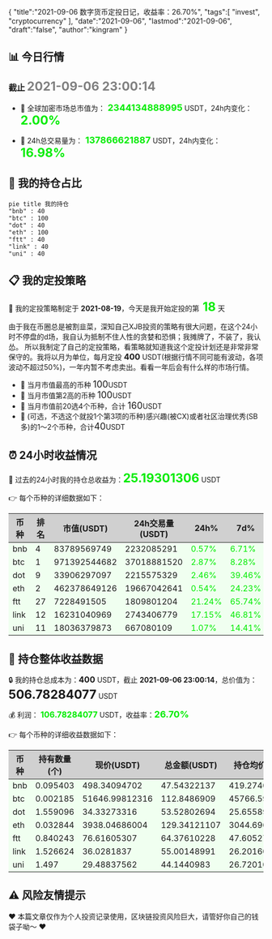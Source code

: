 {
  "title":"2021-09-06 数字货币定投日记，收益率：26.70%",
  "tags":[
    "invest",
    "cryptocurrency"
  ],
  "date":"2021-09-06",
  "lastmod":"2021-09-06",
  "draft":"false",
  "author":"kingram"
}

##  📊 今日行情
### 截止 <font color=grey size=5 >**2021-09-06 23:00:14**</font>
- 🍖 全球加密市场总市值为：<font color=#00EC00 size=4 > **2344134888995**</font> USDT，24h内变化：<font color=#00EC00 size=5 > **2.00%**</font>

- 🍤 24h总交易量为：<font color=#00EC00 size=4 > **137866621887**</font> USDT，24h内变化：<font color=#00EC00 size=5 > **16.98%**</font>

## 🎨 我的持仓占比
```mermaid
pie title 我的持仓
"bnb" : 40
"btc" : 100
"dot" : 40
"eth" : 100
"ftt" : 40
"link" : 40
"uni" : 40
```

## 📋 我的定投策略
📎 我的定投策略制定于 **2021-08-19**，今天是我开始定投的第<font color=#00EC00 size=5 > **18**</font> 天

<div>由于我在币圈总是被割韭菜，深知自己XJB投资的策略有很大问题，在这个24小时不停盘的d场，我自认为抵制不住人性的贪婪和恐惧；我摊牌了，不装了，我认怂。
所以我制定了自己的定投策略，看策略就知道我这个定投计划还是非常非常保守的。我将以月为单位，每月定投 <font size=3 ><strong> 400 </strong></font> USDT(根据行情不同可能有波动，各项波动不超过50%)，一年内暂不考虑卖出。看看一年后会有什么样的市场行情。</div>

- 🥇 当月市值最高的币种 <font size=4 >100</font>USDT
- 🥈 当月市值第2高的币种 <font size=4 >100</font>USDT
- 🥉 当月市值前20选4个币种，合计 <font size=4 >160</font>USDT
- 🏅 (可选，不选这个就投1个第3项的币种)感兴趣(被CX)或者社区治理优秀(SB多)的1～2个币种，合计<font size=4 >40</font>USDT

## ⏰ 24小时收益情况
📌 过去的24小时我的持仓总收益为：<font color=#00EC00 size=5 >**25.19301306**</font> USDT

👉 每个币种的详细数据如下：
<table>
    <thead><tr bgcolor="#d0d0d0" ><th>币种</th><th>排名</th><th>市值(USDT)</th><th>24h交易量(USDT)</th><th>24h%</th><th>7d%</th><th>24h收益</th></tr></thead>
    <tbody>
    <tr>
        <td bgcolor=#F0FFF0>bnb</td>
        <td bgcolor=#F0FFF0>4</td>
        <td bgcolor=#F0FFF0>83789569749</td>
        <td bgcolor=#F0FFF0>2232085291</td>
        <td bgcolor=#F0FFF0><font color=#00EC00>0.57%</font></td>
        <td bgcolor=#F0FFF0><font color=#00EC00>6.71%</font></td>
        <td bgcolor=#F0FFF0><font color=#00EC00 size=3 ><strong>0.267217</strong></font></td>
    </tr>
    <tr>
        <td bgcolor=#F0FFF0>btc</td>
        <td bgcolor=#F0FFF0>1</td>
        <td bgcolor=#F0FFF0>971392544682</td>
        <td bgcolor=#F0FFF0>37018881520</td>
        <td bgcolor=#F0FFF0><font color=#00EC00>2.87%</font></td>
        <td bgcolor=#F0FFF0><font color=#00EC00>8.28%</font></td>
        <td bgcolor=#F0FFF0><font color=#00EC00 size=3 ><strong>3.14832925</strong></font></td>
    </tr>
    <tr>
        <td bgcolor=#F0FFF0>dot</td>
        <td bgcolor=#F0FFF0>9</td>
        <td bgcolor=#F0FFF0>33906297097</td>
        <td bgcolor=#F0FFF0>2215575329</td>
        <td bgcolor=#F0FFF0><font color=#00EC00>2.46%</font></td>
        <td bgcolor=#F0FFF0><font color=#00EC00>39.46%</font></td>
        <td bgcolor=#F0FFF0><font color=#00EC00 size=3 ><strong>1.28466548</strong></font></td>
    </tr>
    <tr>
        <td bgcolor=#F0FFF0>eth</td>
        <td bgcolor=#F0FFF0>2</td>
        <td bgcolor=#F0FFF0>462378649126</td>
        <td bgcolor=#F0FFF0>19667042641</td>
        <td bgcolor=#F0FFF0><font color=#00EC00>0.54%</font></td>
        <td bgcolor=#F0FFF0><font color=#00EC00>24.23%</font></td>
        <td bgcolor=#F0FFF0><font color=#00EC00 size=3 ><strong>0.6948623</strong></font></td>
    </tr>
    <tr>
        <td bgcolor=#F0FFF0>ftt</td>
        <td bgcolor=#F0FFF0>27</td>
        <td bgcolor=#F0FFF0>7228491505</td>
        <td bgcolor=#F0FFF0>1809801204</td>
        <td bgcolor=#F0FFF0><font color=#00EC00>21.24%</font></td>
        <td bgcolor=#F0FFF0><font color=#00EC00>65.74%</font></td>
        <td bgcolor=#F0FFF0><font color=#00EC00 size=3 ><strong>11.27924808</strong></font></td>
    </tr>
    <tr>
        <td bgcolor=#F0FFF0>link</td>
        <td bgcolor=#F0FFF0>12</td>
        <td bgcolor=#F0FFF0>16231040969</td>
        <td bgcolor=#F0FFF0>2743406779</td>
        <td bgcolor=#F0FFF0><font color=#00EC00>17.15%</font></td>
        <td bgcolor=#F0FFF0><font color=#00EC00>46.81%</font></td>
        <td bgcolor=#F0FFF0><font color=#00EC00 size=3 ><strong>8.05054172</strong></font></td>
    </tr>
    <tr>
        <td bgcolor=#F0FFF0>uni</td>
        <td bgcolor=#F0FFF0>11</td>
        <td bgcolor=#F0FFF0>18036379873</td>
        <td bgcolor=#F0FFF0>667080109</td>
        <td bgcolor=#F0FFF0><font color=#00EC00>1.07%</font></td>
        <td bgcolor=#F0FFF0><font color=#00EC00>14.41%</font></td>
        <td bgcolor=#F0FFF0><font color=#00EC00 size=3 ><strong>0.46814923</strong></font></td>
    </tr>
    </tbody>
</table>

## 🎯 持仓整体收益数据

🔒 我的持仓总成本为：<font size=3 >**400**</font> USDT，截止 **2021-09-06 23:00:14**，总价值为：<font  size=5 >**506.78284077**</font> USDT

💰 利润： <font color=#00EC00 size=3 >**106.78284077**</font> USDT，收益率：<font color=#00EC00 size=4 >**26.70%**</font>

👉 每个币种的详细收益数据如下：

<table>
    <thead><tr bgcolor="#d0d0d0" ><th>币种</th><th>持有数量(个)</th><th>现价(USDT)</th><th>总金额(USDT)</th><th>持仓均价(USDT)</th><th>成本(USDT)</th><th>利润(USDT)</th><th>收益率</th></tr></thead>
    <tbody>
    <tr>
        <td bgcolor=#F0FFF0>bnb</td>
        <td bgcolor=#F0FFF0>0.095403</td>
        <td bgcolor=#F0FFF0>498.34094702</td>
        <td bgcolor=#F0FFF0>47.54322137</td>
        <td bgcolor=#F0FFF0>419.27402702</td>
        <td bgcolor=#F0FFF0>40</td>
        <td bgcolor=#F0FFF0>7.54322137</td>
        <td bgcolor=#F0FFF0><font color=#00EC00 size=3 ><strong>18.86%</strong></font></td>
    </tr>
    <tr>
        <td bgcolor=#F0FFF0>btc</td>
        <td bgcolor=#F0FFF0>0.002185</td>
        <td bgcolor=#F0FFF0>51646.99812316</td>
        <td bgcolor=#F0FFF0>112.8486909</td>
        <td bgcolor=#F0FFF0>45766.59038902</td>
        <td bgcolor=#F0FFF0>100</td>
        <td bgcolor=#F0FFF0>12.8486909</td>
        <td bgcolor=#F0FFF0><font color=#00EC00 size=3 ><strong>12.85%</strong></font></td>
    </tr>
    <tr>
        <td bgcolor=#F0FFF0>dot</td>
        <td bgcolor=#F0FFF0>1.559096</td>
        <td bgcolor=#F0FFF0>34.33273316</td>
        <td bgcolor=#F0FFF0>53.52802694</td>
        <td bgcolor=#F0FFF0>25.6558929</td>
        <td bgcolor=#F0FFF0>40</td>
        <td bgcolor=#F0FFF0>13.52802694</td>
        <td bgcolor=#F0FFF0><font color=#00EC00 size=3 ><strong>33.82%</strong></font></td>
    </tr>
    <tr>
        <td bgcolor=#F0FFF0>eth</td>
        <td bgcolor=#F0FFF0>0.032844</td>
        <td bgcolor=#F0FFF0>3938.04686004</td>
        <td bgcolor=#F0FFF0>129.34121107</td>
        <td bgcolor=#F0FFF0>3044.69613933</td>
        <td bgcolor=#F0FFF0>100</td>
        <td bgcolor=#F0FFF0>29.34121107</td>
        <td bgcolor=#F0FFF0><font color=#00EC00 size=3 ><strong>29.34%</strong></font></td>
    </tr>
    <tr>
        <td bgcolor=#F0FFF0>ftt</td>
        <td bgcolor=#F0FFF0>0.840243</td>
        <td bgcolor=#F0FFF0>76.61605307</td>
        <td bgcolor=#F0FFF0>64.37610228</td>
        <td bgcolor=#F0FFF0>47.60527609</td>
        <td bgcolor=#F0FFF0>40</td>
        <td bgcolor=#F0FFF0>24.37610228</td>
        <td bgcolor=#F0FFF0><font color=#00EC00 size=3 ><strong>60.94%</strong></font></td>
    </tr>
    <tr>
        <td bgcolor=#F0FFF0>link</td>
        <td bgcolor=#F0FFF0>1.526624</td>
        <td bgcolor=#F0FFF0>36.0281837</td>
        <td bgcolor=#F0FFF0>55.00148991</td>
        <td bgcolor=#F0FFF0>26.20160563</td>
        <td bgcolor=#F0FFF0>40</td>
        <td bgcolor=#F0FFF0>15.00148991</td>
        <td bgcolor=#F0FFF0><font color=#00EC00 size=3 ><strong>37.50%</strong></font></td>
    </tr>
    <tr>
        <td bgcolor=#F0FFF0>uni</td>
        <td bgcolor=#F0FFF0>1.497</td>
        <td bgcolor=#F0FFF0>29.48837562</td>
        <td bgcolor=#F0FFF0>44.1440983</td>
        <td bgcolor=#F0FFF0>26.72010688</td>
        <td bgcolor=#F0FFF0>40</td>
        <td bgcolor=#F0FFF0>4.1440983</td>
        <td bgcolor=#F0FFF0><font color=#00EC00 size=3 ><strong>10.36%</strong></font></td>
    </tr>
    </tbody>
</table>

## ⚠️ 风险友情提示
❤️ 本篇文章仅作为个人投资记录使用，区块链投资风险巨大，请管好你自己的钱袋子呦～ ❤️